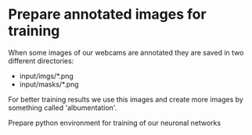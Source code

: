 # Prepare annotated images for training

When some images of our webcams are annotated they are saved in two different directories:

- input/imgs/\*.png
- input/masks/\*.png

For better training results we use this images and create more images by something called 'albumentation'. 

Prepare python environment for training of our neuronal networks  
